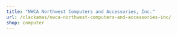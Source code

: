 ```yaml
---
title: "NWCA Northwest Computers and Accessories, Inc."
url: /clackamas/nwca-northwest-computers-and-accessories-inc/
shop: computer
---
```


